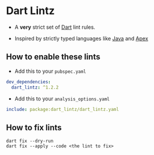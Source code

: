 # Dart Lintz

- A **very** strict set of [Dart](https://dart.dev) lint rules.

- Inspired by strictly typed languages like [Java](https://docs.oracle.com/en/java/) and [Apex](https://developer.salesforce.com/docs/atlas.en-us.apexcode.meta/apexcode/apex_dev_guide.htm)

## How to enable these lints

- Add this to your `pubspec.yaml`

```yaml
dev_dependencies:
  dart_lintz: ^1.2.2
```

- Add this to your `analysis_options.yaml`

```yaml
include: package:dart_lintz/dart_lintz.yaml
```

## How to fix lints

```shell
dart fix --dry-run
dart fix --apply --code <the lint to fix>
```
